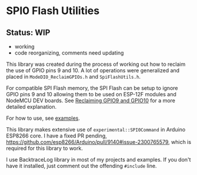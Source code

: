 # SPI0 Flash Utilities

## Status: WIP
* working
* code reorganizing, comments need updating

This library was created during the process of working out how to reclaim the use of GPIO pins 9 and 10.
A lot of operations were generalized and placed in `ModeDIO_ReclaimGPIOs.h` and `SpiFlashUtils.h`.

For compatible SPI Flash memory, the SPI Flash can be setup to ignore GPIO pins 9 and 10 allowing them to be used on ESP-12F modules and NodeMCU DEV boards.
See [Reclaiming GPIO9 and GPIO10](https://github.com/mhightower83/Arduino-ESP8266-misc/wiki/Pins-GPIO9-and-GPIO10) for a more detailed explanation.

For how to use, see [examples](https://github.com/mhightower83/SpiFlashUtils/tree/master/examples#readme).

This library makes extensive use of `experimental::SPI0Command` in Arduino ESP8266 core. I have a fixed PR pending, https://github.com/esp8266/Arduino/pull/9140#issue-2300765579, which is required for this library to work.

I use BacktraceLog library in most of my projects and examples.
If you don't have it installed, just comment out the offending `#include` line.
